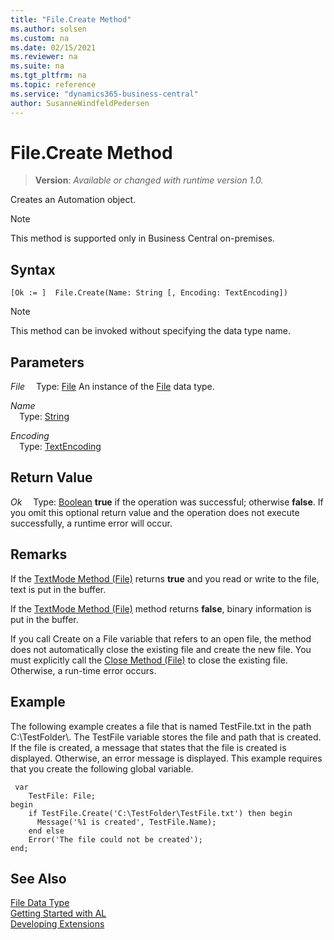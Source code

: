 ```yaml
---
title: "File.Create Method"
ms.author: solsen
ms.custom: na
ms.date: 02/15/2021
ms.reviewer: na
ms.suite: na
ms.tgt_pltfrm: na
ms.topic: reference
ms.service: "dynamics365-business-central"
author: SusanneWindfeldPedersen
---
```

[//]: # (START>DO_NOT_EDIT)
[//]: # (IMPORTANT:Do not edit any of the content between here and the END>DO_NOT_EDIT.)
[//]: # (Any modifications should be made in the .xml files in the ModernDev repo.)
# File.Create Method
> **Version**: _Available or changed with runtime version 1.0._

Creates an Automation object.

> [!NOTE]
> This method is supported only in Business Central on-premises.

## Syntax
```
[Ok := ]  File.Create(Name: String [, Encoding: TextEncoding])
```
> [!NOTE]
> This method can be invoked without specifying the data type name.
## Parameters
*File*
&emsp;Type: [File](file-data-type.md)
An instance of the [File](file-data-type.md) data type.

*Name*  
&emsp;Type: [String](../string/string-data-type.md)  
  
*Encoding*  
&emsp;Type: [TextEncoding](../textencoding/textencoding-option.md)  
  


## Return Value
*Ok*
&emsp;Type: [Boolean](../boolean/boolean-data-type.md)
**true** if the operation was successful; otherwise **false**.   If you omit this optional return value and the operation does not execute successfully, a runtime error will occur.  


[//]: # (IMPORTANT: END>DO_NOT_EDIT)

## Remarks

If the [TextMode Method \(File\)](../../methods-auto/file/file-textmode-method.md) returns **true** and you read or write to the file, text is put in the buffer.  
  
If the [TextMode Method \(File\)](../../methods-auto/file/file-textmode-method.md) method returns **false**, binary information is put in the buffer.  
  
If you call Create on a File variable that refers to an open file, the method does not automatically close the existing file and create the new file. You must explicitly call the [Close Method \(File\)](../../methods-auto/file/file-close-method.md) to close the existing file. Otherwise, a run-time error occurs.  
  
## Example

The following example creates a file that is named TestFile.txt in the path C:\\TestFolder\\. The TestFile variable stores the file and path that is created. If the file is created, a message that states that the file is created is displayed. Otherwise, an error message is displayed. This example requires that you create the following global variable.  

```al
 var
    TestFile: File;
begin
    if TestFile.Create('C:\TestFolder\TestFile.txt') then begin  
      Message('%1 is created', TestFile.Name);  
    end else  
    Error('The file could not be created');  
end;
```  
  
## See Also
[File Data Type](file-data-type.md)  
[Getting Started with AL](../../devenv-get-started.md)  
[Developing Extensions](../../devenv-dev-overview.md)